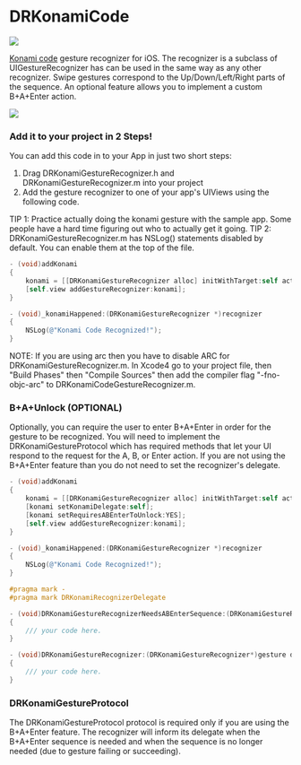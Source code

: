 DRKonamiCode
============

![](http://upload.wikimedia.org/wikipedia/commons/thumb/e/e2/Konami_Code.svg/300px-Konami_Code.svg.png)

[Konami code](http://en.wikipedia.org/wiki/Konami_Code) gesture recognizer for iOS. The recognizer is a subclass of UIGestureRecognizer has can be used in the same way as any other recognizer. Swipe gestures correspond to the Up/Down/Left/Right parts of the sequence. An optional feature allows you to implement a custom B+A+Enter action.

![](http://grab.by/fbga)

### Add it to your project in 2 Steps! ###

You can add this code in to your App in just two short steps:

1. Drag DRKonamiGestureRecognizer.h and DRKonamiGestureRecognizer.m into your project
2. Add the gesture recognizer to one of your app's UIViews using the following code.

TIP 1: Practice actually doing the konami gesture with the sample app. Some people have a hard time figuring out who to actually get it going.
TIP 2: DRKonamiGestureRecognizer.m has NSLog() statements disabled by default. You can enable them at the top of the file.

```objective-c
- (void)addKonami
{
	konami = [[DRKonamiGestureRecognizer alloc] initWithTarget:self action:@selector(_konamiHappened:)];
	[self.view addGestureRecognizer:konami];
}

- (void)_konamiHappened:(DRKonamiGestureRecognizer *)recognizer
{
	NSLog(@"Konami Code Recognized!");
}

```

NOTE: If you are using arc then you have to disable ARC for DRKonamiGestureRecognizer.m. In Xcode4 go to your project file, then "Build Phases" then "Compile Sources" then add the compiler flag "-fno-objc-arc" to DRKonamiCodeGestureRecognizer.m.


### B+A+Unlock (OPTIONAL) ###

Optionally, you can require the user to enter B+A+Enter in order for the gesture to be recognized. You will need to implement the DRKonamiGestureProtocol which has required methods that let your UI respond to the request for the A, B, or Enter action. If you are not using the B+A+Enter feature than you do not need to set the recognizer's delegate.


```objective-c
- (void)addKonami
{
	konami = [[DRKonamiGestureRecognizer alloc] initWithTarget:self action:@selector(_konamiHappened:)];
	[konami setKonamiDelegate:self];
	[konami setRequiresABEnterToUnlock:YES];
	[self.view addGestureRecognizer:konami];
}

- (void)_konamiHappened:(DRKonamiGestureRecognizer *)recognizer
{
	NSLog(@"Konami Code Recognized!");
}

#pragma mark -
#pragma mark DRKonamiRecognizerDelegate

- (void)DRKonamiGestureRecognizerNeedsABEnterSequence:(DRKonamiGestureRecognizer*)gesture
{
	/// your code here. 
}

- (void)DRKonamiGestureRecognizer:(DRKonamiGestureRecognizer*)gesture didFinishNeedingABEnterSequenceWithError:(BOOL)error
{
	/// your code here.
}
```

### DRKonamiGestureProtocol ###

The DRKonamiGestureProtocol protocol is required only if you are using the B+A+Enter feature. The recognizer will inform its delegate when the B+A+Enter sequence is needed and when the sequence is no longer needed (due to gesture failing or succeeding).
